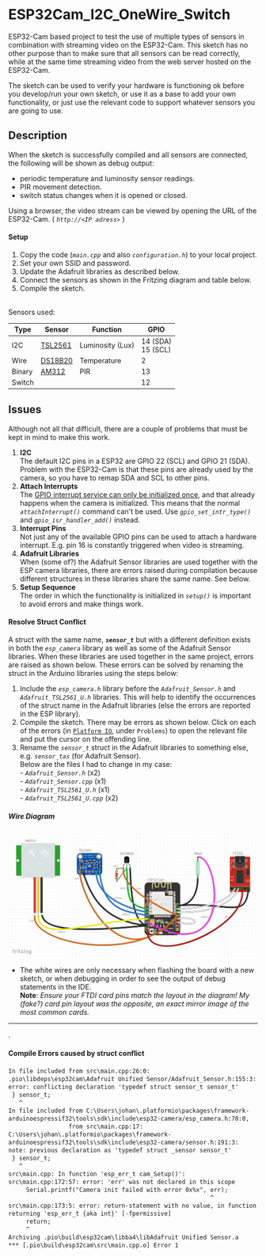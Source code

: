 # ESP32Cam_I2C_OneWire_Switch
ESP32-Cam based project to test the use of multiple types of sensors in combination with streaming video on the ESP32-Cam. This sketch has no other purpose than to make sure that all sensors can be read correctly, while at the same time streaming video from the web server hosted on the ESP32-Cam.    
    
The sketch can be used to verify your hardware is functioning ok before you develop/run your own sketch, or use it as a base to add your own functionality, or just use the relevant code to support whatever sensors you are going to use.  

## Description
When the sketch is successfully compiled and all sensors are connected, the following will be shown as debug output:    
   - periodic temperature and luminosity sensor readings.    
   - PIR movement detection.    
   - switch status changes when it is opened or closed.    
    
Using a browser, the video stream can be viewed by opening the URL of the ESP32-Cam.  ( _`http://<IP adress>`_ )    
    
#### Setup
   1. Copy the code (_`main.cpp`_ and also _`configuration.h`_) to your local project.
   2. Set your own SSID and password.
   3. Update the Adafruit libraries as described below.
   4. Connect the sensors as shown in the Fritzing diagram and table below.
   5. Compile the sketch.    
    
<br>       
Sensors used:   
    
Type | Sensor | Function | GPIO
--- | --- | --- | ---
I2C | [TSL2561](https://learn.adafruit.com/tsl2561) | Luminosity (Lux) | 14 (SDA)  <br>  15 (SCL)
Wire | [DS18B20](https://datasheets.maximintegrated.com/en/ds/DS18B20.pdf) | Temperature | 2
Binary | [AM312](https://unusualelectronics.co.uk/as312-am312-mini-pir-module-review/) | PIR | 13
Switch |  |  |  12
    
## Issues
Although not all that difficult, there are a couple of problems that must be kept in mind to make this work.
   1. **I2C**    
      The default I2C pins in a ESP32 are GPIO 22 (SCL) and GPIO 21 (SDA). Problem with the ESP32-Cam is that these pins are already used by the camera, so you have to remap SDA and SCL to other pins.
   3. **Attach Interrupts**    
      The [GPIO interrupt service can only be initialized once](https://github.com/espressif/esp-who/issues/90#issuecomment-518142982), and that already happens when the camera is initialized. This means that the normal _`attachInterrupt()`_ command can't be used. Use _`gpio_set_intr_type()`_ and _`gpio_isr_handler_add()`_ instead.
   5. **Interrupt Pins**    
      Not just any of the available GPIO pins can be used to attach a hardware interrupt. E.g. pin 16 is constantly triggered when video is streaming.
   7. **Adafruit Libraries**    
      When (some of?) the Adafruit Sensor libraries are used together with the ESP camera libraries, there are errors raised during compilation because different structures in these libraries share the same name. See below.
   9. **Setup Sequence**    
       The order in which the functionality is initialized in _`setup()`_ is important to avoid errors and make things work.
    
#### Resolve Struct Conflict
A struct with the same name, **_`sensor_t`_** but with a different definition exists in both the _`esp_camera`_ library as well as some of the Adafruit Sensor libraries. When these libraries are used together in the same project, errors are raised as shown below. These errors can be solved by renaming the struct in the Arduino libraries using the steps below:
   1. Include the _`esp_camera.h`_ library before the _`Adafruit_Sensor.h`_ and _`Adafruit_TSL2561_U.h`_ libraries. This will help to identify the occurrences of the struct name in the Adafruit libraries (else the errors are reported in the ESP library).
   2. Compile the sketch. There may be errors as shown below. Click on each of the errors (in [`Platform IO`](https://platformio.org/), under `Problems`) to open the relevant file and put the cursor on the offending line.
   3. Rename the _`sensor_t`_ struct in the Adafruit libraries to something else, e.g. _`sensor_tas`_ (for Adafruit Sensor).    
      Below are the files I had to change in my case:   
		     - _`Adafruit_Sensor.h`_	(x2)   
		     - _`Adafruit_Sensor.cpp`_	(x1)   
		     - _`Adafruit_TSL2561_U.h`_	(x1)   
		     - _`Adafruit_TSL2561_U.cpp`_	(x2)   

##### Wire Diagram

![Fritzing Diagram](https://github.com/JJFourie/ESP32Cam_I2C_OneWire_Switch/blob/main/Images/ESP32Cam_I2C_OneWire_Switch.jpg)
- The white wires are only necessary when flashing the board with a new sketch, or when debugging in order to see the output of debug statements in the IDE.    
  **Note**: *Ensure your FTDI card pins match the layout in the diagram! My (fake?) card pin layout was the opposite, an exact mirror image of the most common cards.*
    
-----
.    
    
#### Compile Errors caused by struct conflict
```
In file included from src\main.cpp:26:0:
.pio\libdeps\esp32cam\Adafruit Unified Sensor/Adafruit_Sensor.h:155:3: error: conflicting declaration 'typedef struct sensor_t sensor_t'
 } sensor_t;
   ^
In file included from C:\Users\johan\.platformio\packages\framework-arduinoespressif32\tools\sdk\include\esp32-camera/esp_camera.h:70:0,
                 from src\main.cpp:17:
C:\Users\johan\.platformio\packages\framework-arduinoespressif32\tools\sdk\include\esp32-camera/sensor.h:191:3: note: previous declaration as 'typedef struct _sensor sensor_t'
 } sensor_t;
   ^
src\main.cpp: In function 'esp_err_t cam_Setup()':
src\main.cpp:172:57: error: 'err' was not declared in this scope
     Serial.printf("Camera init failed with error 0x%x", err);
                                                         ^
src\main.cpp:173:5: error: return-statement with no value, in function returning 'esp_err_t {aka int}' [-fpermissive]
     return;
     ^
Archiving .pio\build\esp32cam\libba4\libAdafruit Unified Sensor.a
*** [.pio\build\esp32cam\src\main.cpp.o] Error 1


```
